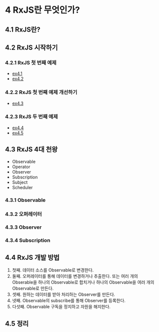 # 4 RxJS란 무엇인가?

## 4.1 RxJS란?

## 4.2 RxJS 시작하기

### 4.2.1 RxJS 첫 번째 예제
- [ex4.1][link1]
- [ex4.2][link2]

### 4.2.2 RxJS 첫 번째 예제 개선하기
- [ex4.3][link3]

### 4.2.3 RxJS 두 번째 예제
- [ex4.4][link4]
- [ex4.5][link5]

## 4.3 RxJS 4대 천왕
- Observable
- Operator
- Observer
- Subscription
- Subject
- Scheduler

### 4.3.1 Observable

### 4.3.2 오퍼레이터

### 4.3.3 Observer

### 4.3.4 Subscription

## 4.4 RxJS 개발 방법
1. 첫째. 데이터 소스를 Observable로 변경한다.
2. 둘째. 오퍼레이터를 통해 데이터를 변경하거나 추출한다. 또는 여러 개의 Obserable을 하나의 Observable로 합치거나 하나의 Observable을 여러 개의 Observable로 만든다.
3. 셋째. 원하는 데이터를 받아 처리하는 Observer를 만든다.
4. 넷째. Observable의 subscribe를 통해 Observer를 등록한다.
5. 다섯째. Observable 구독을 정지하고 자원을 해지한다.

## 4.5 정리

[link1]: "/src/ch04/ex4.1.js"
[link2]: "/src/ch04/ex4.2.js"
[link3]: "/src/ch04/ex4.3.js"
[link4]: "/src/ch04/ex4.4.js"
[link5]: "/src/ch04/ex4.5.js"
